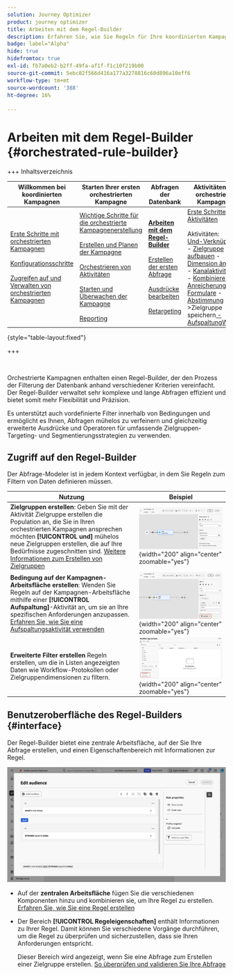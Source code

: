```yaml
---
solution: Journey Optimizer
product: journey optimizer
title: Arbeiten mit dem Regel-Builder
description: Erfahren Sie, wie Sie Regeln für Ihre koordinierten Kampagnen erstellen
badge: label="Alpha"
hide: true
hidefromtoc: true
exl-id: fb7a0eb2-b2ff-49fa-af1f-f1c10f219b00
source-git-commit: 5ebc82f566d416a177a3278816c60d896a10eff6
workflow-type: tm+mt
source-wordcount: '388'
ht-degree: 16%

---
```



# Arbeiten mit dem Regel-Builder {#orchestrated-rule-builder}

+++ Inhaltsverzeichnis

| Willkommen bei koordinierten Kampagnen | Starten Ihrer ersten orchestrierten Kampagne | Abfragen der Datenbank | Aktivitäten für orchestrierte Kampagnen |
|---|---|---|---|
| [Erste Schritte mit orchestrierten Kampagnen](gs-orchestrated-campaigns.md)<br/><br/>[Konfigurationsschritte](configuration-steps.md)<br/><br/>[Zugreifen auf und Verwalten von orchestrierten Kampagnen](access-manage-orchestrated-campaigns.md) | [Wichtige Schritte für die orchestrierte Kampagnenerstellung](gs-campaign-creation.md)<br/><br/>[Erstellen und Planen der Kampagne](create-orchestrated-campaign.md)<br/><br/>[Orchestrieren von Aktivitäten](orchestrate-activities.md)<br/><br/>[Starten und Überwachen der Kampagne](start-monitor-campaigns.md)<br/><br/>[Reporting](reporting-campaigns.md) | <b>[Arbeiten mit dem Regel-Builder](orchestrated-rule-builder.md)</b><br/><br/>[Erstellen der ersten Abfrage](build-query.md)<br/><br/>[Ausdrücke bearbeiten](edit-expressions.md)<br/><br/>[Retargeting](retarget.md) | [Erste Schritte mit Aktivitäten](activities/about-activities.md)<br/><br/>Aktivitäten:<br/>[Und-Verknüpfung](activities/and-join.md) - [Zielgruppe aufbauen](activities/build-audience.md) - [Dimension ändern](activities/change-dimension.md) - [Kanalaktivitäten](activities/channels.md) - [Kombinieren](activities/combine.md) - [Anreicherung](activities/deduplication.md) - [Formulare](activities/enrichment.md) - [Abstimmung](activities/fork.md) [ ](activities/reconciliation.md) [ ](activities/save-audience.md) [ ](activities/split.md) ->Zielgruppe speichern[ -AufspaltungWarten](activities/wait.md) |

{style="table-layout:fixed"}

+++

<br/>

Orchestrierte Kampagnen enthalten einen Regel-Builder, der den Prozess der Filterung der Datenbank anhand verschiedener Kriterien vereinfacht. Der Regel-Builder verwaltet sehr komplexe und lange Abfragen effizient und bietet somit mehr Flexibilität und Präzision.

Es unterstützt auch vordefinierte Filter innerhalb von Bedingungen und ermöglicht es Ihnen, Abfragen mühelos zu verfeinern und gleichzeitig erweiterte Ausdrücke und Operatoren für umfassende Zielgruppen-Targeting- und Segmentierungsstrategien zu verwenden.

## Zugriff auf den Regel-Builder

Der Abfrage-Modeler ist in jedem Kontext verfügbar, in dem Sie Regeln zum Filtern von Daten definieren müssen.

| Nutzung | Beispiel |
|  ---  |  ---  |
| **Zielgruppen erstellen**: Geben Sie mit der Aktivität Zielgruppe erstellen die Population an, die Sie in Ihren orchestrierten Kampagnen ansprechen möchten **[!UICONTROL und]** mühelos neue Zielgruppen erstellen, die auf Ihre Bedürfnisse zugeschnitten sind. [Weitere Informationen zum Erstellen von Zielgruppen](../orchestrated/activities/build-audience.md) | ![Bild, das den Zugriff auf die Benutzeroberfläche zur Zielgruppenerstellung zeigt](assets/query-access-audience.png){width="200" align="center" zoomable="yes"} |
| **Bedingung auf der Kampagnen-Arbeitsfläche erstellen**: Wenden Sie Regeln auf der Kampagnen-Arbeitsfläche mithilfe einer **[!UICONTROL Aufspaltung]**-Aktivität an, um sie an Ihre spezifischen Anforderungen anzupassen. [Erfahren Sie, wie Sie eine Aufspaltungsaktivität verwenden](../orchestrated/activities/split.md) | ![Bild, das zeigt, wie auf Workflow-Anpassungsoptionen zugegriffen werden kann](assets/query-access-split.png){width="200" align="center" zoomable="yes"} |
| **Erweiterte Filter erstellen** Regeln erstellen, um die in Listen angezeigten Daten wie Workflow-Protokollen oder Zielgruppendimensionen zu filtern. | ![Bild, das zeigt, wie Listenfilter angepasst werden](assets/query-access-advanced-filters.png){width="200" align="center" zoomable="yes"} |

## Benutzeroberfläche des Regel-Builders {#interface}

Der Regel-Builder bietet eine zentrale Arbeitsfläche, auf der Sie Ihre Abfrage erstellen, und einen Eigenschaftenbereich mit Informationen zur Regel.

![Bild mit der Benutzeroberfläche des Regel-Builders](assets/rule-builder-interface.png)

* Auf der **zentralen Arbeitsfläche** fügen Sie die verschiedenen Komponenten hinzu und kombinieren sie, um Ihre Regel zu erstellen. [Erfahren Sie, wie Sie eine Regel erstellen](../orchestrated/build-query.md)

* Der Bereich **[!UICONTROL Regeleigenschaften]** enthält Informationen zu Ihrer Regel. Damit können Sie verschiedene Vorgänge durchführen, um die Regel zu überprüfen und sicherzustellen, dass sie Ihren Anforderungen entspricht.

  Dieser Bereich wird angezeigt, wenn Sie eine Abfrage zum Erstellen einer Zielgruppe erstellen. [So überprüfen und validieren Sie Ihre Abfrage](build-query.md#check-and-validate-your-query)
